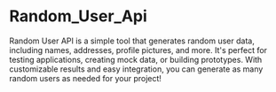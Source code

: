# Random_User_Api
 Random User API is a simple tool that generates random user data, including names, addresses, profile pictures, and more. It's perfect for testing applications, creating mock data, or building prototypes. With customizable results and easy integration, you can generate as many random users as needed for your project!
